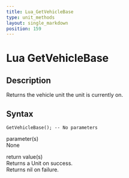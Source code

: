 ```yaml
---
title: Lua_GetVehicleBase
type: unit_methods
layout: single_markdown
position: 159
---
```


# Lua GetVehicleBase

## Description

Returns the vehicle unit the unit is currently on.

## Syntax

```
GetVehicleBase(); -- No parameters
```

parameter(s)    
None    

return value(s)    
Returns a Unit on success.    
Returns nil on failure.    
